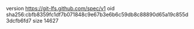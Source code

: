 version https://git-lfs.github.com/spec/v1
oid sha256:cbfb8359fc1df7b071848c9e67b3e6b6c59db8c88890d65a19c855d3dcfb6fd7
size 14627
